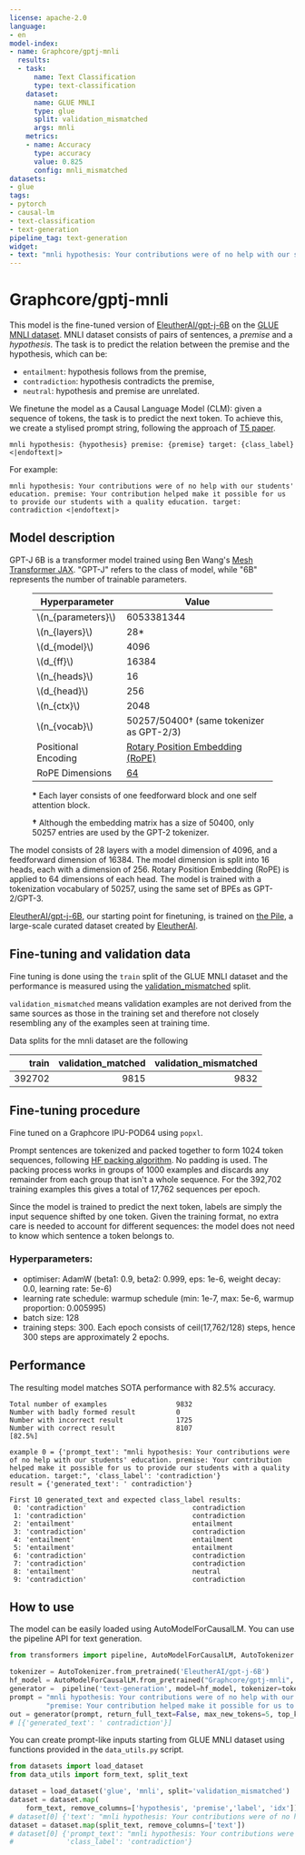 ```yaml
---
license: apache-2.0
language:
- en
model-index:
- name: Graphcore/gptj-mnli
  results:
  - task:
      name: Text Classification
      type: text-classification
    dataset:
      name: GLUE MNLI
      type: glue
      split: validation_mismatched
      args: mnli
    metrics:
    - name: Accuracy
      type: accuracy
      value: 0.825
      config: mnli_mismatched
datasets:
- glue
tags:
- pytorch
- causal-lm
- text-classification
- text-generation
pipeline_tag: text-generation
widget:
- text: "mnli hypothesis: Your contributions were of no help with our students' education. premise: Your contribution helped make it possible for us to provide our students with a quality education. target:"
---
```


# Graphcore/gptj-mnli
This model is the fine-tuned version of [EleutherAI/gpt-j-6B](https://huggingface.co/EleutherAI/gpt-j-6B) on the [GLUE MNLI dataset](https://huggingface.co/datasets/glue#mnli).
MNLI dataset consists of pairs of sentences, a *premise* and a *hypothesis*.
The task is to predict the relation between the premise and the hypothesis, which can be:
- `entailment`: hypothesis follows from the premise,
- `contradiction`: hypothesis contradicts the premise,
- `neutral`: hypothesis and premise are unrelated.

We finetune the model as a Causal Language Model (CLM): given a sequence of tokens, the task is to predict the next token.
To achieve this, we create a stylised prompt string, following the approach of [T5 paper](https://arxiv.org/pdf/1910.10683.pdf).
```shell
mnli hypothesis: {hypothesis} premise: {premise} target: {class_label} <|endoftext|>
```
For example:
```
mnli hypothesis: Your contributions were of no help with our students' education. premise: Your contribution helped make it possible for us to provide our students with a quality education. target: contradiction <|endoftext|>
```

## Model description

GPT-J 6B is a transformer model trained using Ben Wang's [Mesh Transformer JAX](https://github.com/kingoflolz/mesh-transformer-jax/). "GPT-J" refers to the class of model, while "6B" represents the number of trainable parameters.

<figure>

| Hyperparameter       | Value      |
|----------------------|------------|
| \\(n_{parameters}\\) | 6053381344 |
| \\(n_{layers}\\)     | 28&ast;    |
| \\(d_{model}\\)      | 4096       |
| \\(d_{ff}\\)         | 16384      |
| \\(n_{heads}\\)      | 16         |
| \\(d_{head}\\)       | 256        |
| \\(n_{ctx}\\)        | 2048       |
| \\(n_{vocab}\\)      | 50257/50400&dagger; (same tokenizer as GPT-2/3)  |
| Positional Encoding  | [Rotary Position Embedding (RoPE)](https://arxiv.org/abs/2104.09864) |
| RoPE Dimensions      | [64](https://github.com/kingoflolz/mesh-transformer-jax/blob/f2aa66e0925de6593dcbb70e72399b97b4130482/mesh_transformer/layers.py#L223) |
<figcaption><p><strong>&ast;</strong> Each layer consists of one feedforward block and one self attention block.</p>
<p><strong>&dagger;</strong> Although the embedding matrix has a size of 50400, only 50257 entries are used by the GPT-2 tokenizer.</p></figcaption></figure>

The model consists of 28 layers with a model dimension of 4096, and a feedforward dimension of 16384. The model
dimension is split into 16 heads, each with a dimension of 256. Rotary Position Embedding (RoPE) is applied to 64
dimensions of each head. The model is trained with a tokenization vocabulary of 50257, using the same set of BPEs as
GPT-2/GPT-3.

[EleutherAI/gpt-j-6B](https://huggingface.co/EleutherAI/gpt-j-6B), our starting point for finetuning, is trained on [the Pile](https://pile.eleuther.ai), a large-scale curated dataset created by [EleutherAI](https://www.eleuther.ai).

## Fine-tuning and validation data
Fine tuning is done using the `train` split of the GLUE MNLI dataset and the performance is measured using the [validation_mismatched](https://huggingface.co/datasets/glue#mnli_mismatched) split.

`validation_mismatched` means validation examples are not derived from the same sources as those in the training set and therefore not closely resembling any of the examples seen at training time.

Data splits for the mnli dataset are the following

|train |validation_matched|validation_mismatched|
|-----:|-----------------:|--------------------:|
|392702|              9815|                 9832|

## Fine-tuning procedure
Fine tuned on a Graphcore IPU-POD64 using `popxl`.     

Prompt sentences are tokenized and packed together to form 1024 token sequences, following [HF packing algorithm](https://github.com/huggingface/transformers/blob/v4.20.1/examples/pytorch/language-modeling/run_clm.py). No padding is used.
The packing process works in groups of 1000 examples and discards any remainder from each group that isn't a whole sequence.
For the 392,702 training examples this gives a total of 17,762 sequences per epoch. 

Since the model is trained to predict the next token, labels are simply the input sequence shifted by one token.
Given the training format, no extra care is needed to account for different sequences: the model does not need to know which sentence a token belongs to.

### Hyperparameters:
- optimiser: AdamW (beta1: 0.9, beta2: 0.999, eps: 1e-6, weight decay: 0.0, learning rate: 5e-6)
- learning rate schedule: warmup schedule (min: 1e-7, max: 5e-6, warmup proportion: 0.005995)
- batch size: 128
- training steps: 300. Each epoch consists of ceil(17,762/128) steps, hence 300 steps are approximately 2 epochs.  

## Performance
The resulting model matches SOTA performance with 82.5% accuracy.
```
Total number of examples                 9832
Number with badly formed result          0
Number with incorrect result             1725
Number with correct result               8107 
[82.5%]

example 0 = {'prompt_text': "mnli hypothesis: Your contributions were of no help with our students' education. premise: Your contribution helped make it possible for us to provide our students with a quality education. target:", 'class_label': 'contradiction'}
result = {'generated_text': ' contradiction'}

First 10 generated_text and expected class_label results:
 0: 'contradiction'                          contradiction
 1: 'contradiction'                          contradiction
 2: 'entailment'                             entailment
 3: 'contradiction'                          contradiction
 4: 'entailment'                             entailment
 5: 'entailment'                             entailment
 6: 'contradiction'                          contradiction
 7: 'contradiction'                          contradiction
 8: 'entailment'                             neutral
 9: 'contradiction'                          contradiction
```
## How to use
The model can be easily loaded using AutoModelForCausalLM.
You can use the pipeline API for text generation.

```python
from transformers import pipeline, AutoModelForCausalLM, AutoTokenizer

tokenizer = AutoTokenizer.from_pretrained('EleutherAI/gpt-j-6B')
hf_model = AutoModelForCausalLM.from_pretrained("Graphcore/gptj-mnli", pad_token_id=tokenizer.eos_token_id)
generator =  pipeline('text-generation', model=hf_model, tokenizer=tokenizer)
prompt = "mnli hypothesis: Your contributions were of no help with our students' education." \
         "premise: Your contribution helped make it possible for us to provide our students with a quality education. target:"
out = generator(prompt, return_full_text=False, max_new_tokens=5, top_k=1)
# [{'generated_text': ' contradiction'}]
```

You can create prompt-like inputs starting from GLUE MNLI dataset using functions provided in the `data_utils.py` script.
```python
from datasets import load_dataset
from data_utils import form_text, split_text

dataset = load_dataset('glue', 'mnli', split='validation_mismatched')
dataset = dataset.map(
    form_text, remove_columns=['hypothesis', 'premise','label', 'idx'])
# dataset[0] {'text': "mnli hypothesis: Your contributions were of no help with our students' education. premise: Your contribution helped make it possible for us to provide our students with a quality education. target: contradiction<|endoftext|>"}
dataset = dataset.map(split_text, remove_columns=['text'])
# dataset[0] {'prompt_text': "mnli hypothesis: Your contributions were of no help with our students' education. premise: Your contribution helped make it possible for us to provide our students with a quality education. target:",
#             'class_label': 'contradiction'}
```